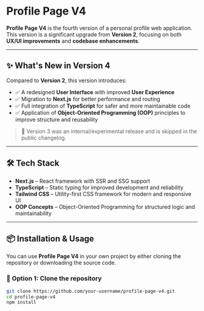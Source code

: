 # Profile Page V4

**Profile Page V4** is the fourth version of a personal profile web application. This version is a significant upgrade from **Version 2**, focusing on both **UX/UI improvements** and **codebase enhancements**.

---

## ✨ What's New in Version 4

Compared to **Version 2**, this version introduces:

- ✅ A redesigned **User Interface** with improved **User Experience**
- ✅ Migration to **Next.js** for better performance and routing
- ✅ Full integration of **TypeScript** for safer and more maintainable code
- ✅ Application of **Object-Oriented Programming (OOP)** principles to improve structure and reusability

> 📌 Version 3 was an internal/experimental release and is skipped in the public changelog.

---

## 🛠️ Tech Stack

- **Next.js** – React framework with SSR and SSG support  
- **TypeScript** – Static typing for improved development and reliability  
- **Tailwind CSS** – Utility-first CSS framework for modern and responsive UI  
- **OOP Concepts** – Object-Oriented Programming for structured logic and maintainability

---



## 📦 Installation & Usage

You can use **Profile Page V4** in your own project by either cloning the repository or downloading the source code.

### 🔁 Option 1: Clone the repository

```bash
git clone https://github.com/your-username/profile-page-v4.git
cd profile-page-v4
npm install
```